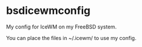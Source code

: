 # bsdicewmconfig

My config for IceWM on my FreeBSD system.

You can place the files in ~/.icewm/ to use my config. 
